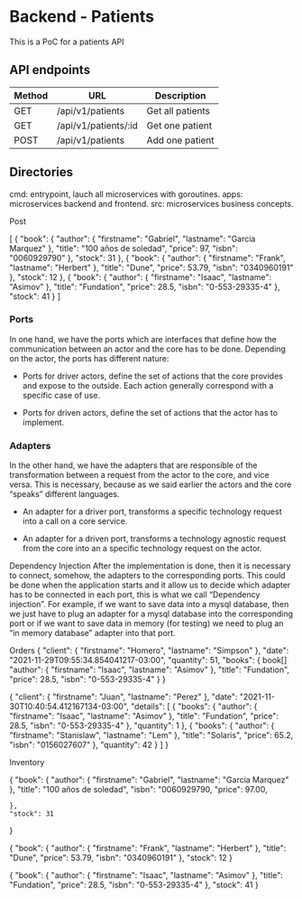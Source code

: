 # Backend - Patients

This is a PoC for a patients API

## API endpoints


| Method | URL                             | Description                       |
|--------|---------------------------------|-----------------------------------|
| GET    | /api/v1/patients                | Get all patients                  |
| GET    | /api/v1/patients/:id            | Get one patient                   |
| POST   | /api/v1/patients                | Add one patient                   |

## Directories

cmd: entrypoint, lauch all microservices with goroutines.
apps: microservices backend and frontend.
src: microservices business concepts.



Post

[
    {
        "book": {
            "author": {
                "firstname": "Gabriel",
                "lastname": "Garcia Marquez"
            },
            "title": "100 años de soledad",
            "price": 97,
            "isbn": "0060929790"
        },
        "stock": 31
    },
    {
        "book": {
            "author": {
                "firstname": "Frank",
                "lastname": "Herbert"
            },
            "title": "Dune",
            "price": 53.79,
            "isbn": "0340960191"
        },
        "stock": 12
    },
    {
        "book": {
            "author": {
                "firstname": "Isaac",
                "lastname": "Asimov"
            },
            "title": "Fundation",
            "price": 28.5,
            "isbn": "0-553-29335-4"
        },
        "stock": 41
    }
]

### Ports

In one hand, we have the ports which are interfaces that define how the communication between an actor and the core has to be done. Depending on the actor, the ports has different nature:

- Ports for driver actors, define the set of actions that the core provides and expose to the outside. Each action generally correspond with a specific case of use.

- Ports for driven actors, define the set of actions that the actor has to implement.


### Adapters

In the other hand, we have the adapters that are responsible of the transformation between a request from the actor to the core, and vice versa. This is necessary, because as we said earlier the actors and the core “speaks” different languages.

- An adapter for a driver port, transforms a specific technology request into a call on a core service.

- An adapter for a driven port, transforms a technology agnostic request from the core into an a specific technology request on the actor.


Dependency Injection
After the implementation is done, then it is necessary to connect, somehow, the adapters to the corresponding ports. This could be done when the application starts and it allow us to decide which adapter has to be connected in each port, this is what we call “Dependency injection”. For example, if we want to save data into a mysql database, then we just have to plug an adapter for a mysql database into the corresponding port or if we want to save data in memory (for testing) we need to plug an “in memory database” adapter into that port.







Orders
{
    "client": {
        "firstname": "Homero",
        "lastname": "Simpson"
    },
    "date": "2021-11-29T09:55:34.854041217-03:00",
    "quantity": 51,
    "books": {
        book[]
        "author": {
            "firstname": "Isaac",
            "lastname": "Asimov"
        },
        "title": "Fundation",
        "price": 28.5,
        "isbn": "0-553-29335-4"
    }
}

{
    "client": {
        "firstname": "Juan",
        "lastname": "Perez"
    },
    "date": "2021-11-30T10:40:54.412167134-03:00",
    "details": [
        {
            "books": {
                "author": {
                    "firstname": "Isaac",
                    "lastname": "Asimov"
                },
                "title": "Fundation",
                "price": 28.5,
                "isbn": "0-553-29335-4"
            },
            "quantity": 1
        },
        {
            "books": {
                "author": {
                    "firstname": "Stanislaw",
                    "lastname": "Lem"
                },
                "title": "Solaris",
                "price": 65.2,
                "isbn": "0156027607"
            },
            "quantity": 42
        }
    ]
}


Inventory

{
    "book": {
        "author": {
            "firstname": "Gabriel",
            "lastname": "Garcia Marquez"
        },
        "title": "100 años de soledad",
        "isbn": "0060929790,
        "price": 97.00,

    },
    "stock": 31
}

{
    "book": {
        "author": {
            "firstname": "Frank",
            "lastname": "Herbert"
        },
        "title": "Dune",
        "price": 53.79,
        "isbn": "0340960191"
    },
    "stock": 12
}

{
    "book": {
        "author": {
            "firstname": "Isaac",
            "lastname": "Asimov"
        },
        "title": "Fundation",
        "price": 28.5,
        "isbn": "0-553-29335-4"
    },
    "stock": 41
}
